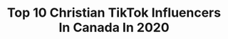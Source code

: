 ---
title: Top 10 Christian TikTok Influencers In Canada In 2020
description: >-
  Find top christian TikTok influencers in Canada in 2020. Most popular hashtags: #duet #fyp #greenscreen #jesus.
platform: TikTok
hits: 134
text_top: See the most popular TikTok profiles on inBeat.
text_bottom: Our search engine holds 134 TikTok influencers like this in Canada for you to contact.
profiles:
  - username: "ready4anarchy"
    fullname: >-
      Charlie Franko
    bio: >-
      Political/religious opinion 25\💍\any pronouns Christian\Anarchist 🔞my DMs🔞
    location: "Canada"
    followers: 5162
    engagement: 1014
    commentsToLikes: 0.184911
    id: ckb98lyxrs72z0j23cyw8yzto
    verified: false
    hashtags: "#rapbattlewithafriend, #greenscreen, #stitch, #duet"
  - username: "purple.fettucine"
    fullname: >-
      Olivia 
    bio: >-
      Christian Conservative ✝️ 💕 i’m 16! Jesus is Lord 🥺✝️
    location: "Canada"
    followers: 43700
    engagement: 965
    commentsToLikes: 0.104803
    id: ckbbjp5ka83eu0j232h5daytw
    verified: false
    hashtags: "#jesus, #jesusisking, #duet, #conservative"
  - username: "its_lukeidk"
    fullname: >-
      Luke
    bio: >-
      Christian 🙏
    location: "Canada"
    followers: 4881
    engagement: 1107
    commentsToLikes: 0.055079
    id: ck9r3moygqmff0j78prwoo6uh
    verified: false
    hashtags: "#fyp, #xyzbca, #funny, #foryou"
  - username: "christianrenaud"
    fullname: >-
      Christian Renaud 😈
    bio: >-
      Backup account , Main account Christianrenaud_ 😈 500+ follow my Instagram 😌
    location: "Canada"
    followers: 265900
    engagement: 1381
    commentsToLikes: 0.030228
    id: ckdi6mypx865l0j232ge49mks
    verified: false
    hashtags: "#hey, #fyp, #duet, #lol"
  - username: "lunar_moon_witch"
    fullname: >-
      Neoma
    bio: >-
      Christian Lunar witch🌙🧜🏼‍♀️ Dog mom 🐶 I’m funny sometimes🤷🏽‍♀️ 🇨🇦
    location: "Canada"
    followers: 40900
    engagement: 1280
    commentsToLikes: 0.029527
    id: ckbas5fjkiqg80j23qralrytz
    verified: false
    hashtags: "#squishmallows, #witchtok, #candles, #witchesoftiktok"
  - username: "jane._.ryan"
    fullname: >-
      Jane._.Ryan
    bio: >-
      Québécoise!!! I dare you to... Hum okay I’ll try! A good Christian girl! 😇
    location: "Canada"
    followers: 20100
    engagement: 962
    commentsToLikes: 0.017403
    id: ck80oq0ckj5vh0j78od5x1fpn
    verified: false
    hashtags: "#duet, #student, #expressionquebecoise, #foryouquebec"
  - username: "aronpipersgirlfriend"
    fullname: >-
      nyah
    bio: >-
      white💪🏻 sexy😩 hot🥵 loner💔🥀 pro dancer🩰 beware⚠️ attractive povs! she/her
    location: "Canada"
    followers: 15600
    engagement: 2685
    commentsToLikes: 0.061929
    id: ckfplkjq20cgw0j234xby9c8g
    verified: false
    hashtags: "#emotional, #christiangirlautumn, #colorcustomizer, #dance"
  - username: "llianagordanya"
    fullname: >-
      ✧･ﾟ: liana*✧･ﾟ:*
    bio: >-
      17 ✧ WARRIOR FOR CHRIST ✧ apologetics/theology
    location: "Canada"
    followers: 64100
    engagement: 2061
    commentsToLikes: 0.066696
    id: ck9fdqucsprr80j78bakbwle8
    verified: false
    hashtags: "#jesus, #god, #christian, #vlog"
  - username: "zacchaeustheginge"
    fullname: >-
      Zacc Burke
    bio: >-
      Youth Pastor 🙏🏻 Just tryna lol Brother’s twitch: https://twitch.tv/lilburkey
    location: "Canada"
    followers: 29700
    engagement: 1872
    commentsToLikes: 0.087354
    id: ckaftummv7bdz0i78z45f1wol
    verified: false
    hashtags: "#greenscreen, #facts, #christian, #zaccfacts"
  - username: "calebaitken"
    fullname: >-
      Caleb Aitken
    bio: >-
      17 from Canada
    location: "Canada"
    followers: 15100
    engagement: 1935
    commentsToLikes: 0.048362
    id: ck9rl6qvswhma0j78ia50vd4a
    verified: false
    hashtags: "#jesus, #christian, #duet, #god"
---